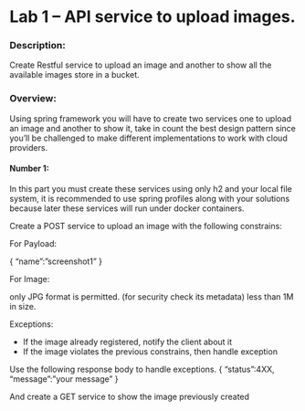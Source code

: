 # Lab 1 – API service to upload images.

### Description:
Create Restful service to upload an image and another to show all the available images store in a bucket.

### Overview:
Using spring framework you will have to create two services one to upload an image and another to show it, take in count the best design pattern since you’ll be challenged to make different implementations to work with cloud providers.

#### Number 1:

In this part you must create these services using only h2 and your local file system, it is recommended to use spring profiles along with your solutions because later these services will run under docker containers.

Create a POST service to upload an image with the following constrains:

For Payload:

{
“name”:”screenshot1”
}


For Image:

only JPG format is permitted. (for security check its metadata)
less than 1M in size.

Exceptions:

 * If the image already registered, notify the client about it
 * If the image violates the previous constrains, then handle exception
 
Use the following response body to handle exceptions.
{
“status”:4XX,
“message”:”your message”
}

And create a GET service to show the image previously created



